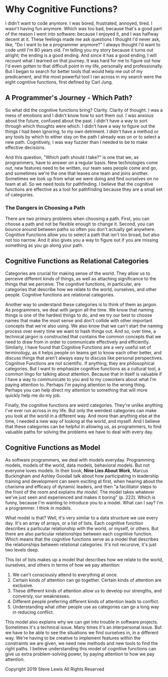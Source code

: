 # Why Cognitive Functions?

I didn't want to code anymore. I was bored, frustrated, annoyed, tired. I wasn't having fun anymore. Which was too bad, because that's a good part of the reason I went into software: because I enjoyed it, and I was halfway decent at it. These feelings made me ask questions I thought I'd never ask, like, "Do I want to be a programmer anymore?" I always thought I'd want to code until I'm 80 years old. I'm telling you my story because it turns out alright; the ending is a good ending. And since it has a good ending, I will recount what I learned on that journey. It was hard for me to figure out how I'd even gotten to that difficult point in my life, personally and professionally. But I began to search for better tools that would help me out of my predicament, and the most powerful tool I ran across in my search were the eight cognitive functions, first defined by Carl Jung.

## A Programmer's Journey - Which Path?

So what did the cognitive functions bring? Clarity. Clarity of thought. I was a mess of emotions and I didn't know how to sort them out. I was anxious about the future, confused about the past. I didn't have a way to sort through which thoughts were which. I didn't have a way to figure out the things I had been ignoring, to my own detriment. I didn't have a method or any tools by which to either stay on the path I already was on or to select a new path. Cognitively, I was way fuzzier than I needed to be to make effective decisions. 

And this question, "Which path should I take?" is one that we, as programmers, have to answer on a regular basis. New technologies come out, new features need to be written, our team sees people come and go, and sometimes we're the one that leaves one team and joins another. Sometimes we look up from what we were doing and find ourselves on no team at all. So we need tools for pathfinding. I believe that the cognitive functions are effective as a tool for pathfinding because they are a small set of categories.

### The Dangers in Choosing a Path

There are two primary problems when choosing a path. First, you can choose a path and not be flexible enough to change it. Second, you can bounce around between paths so often you don't actually get anywhere. Cognitive Functions allow you to select a path that isn't too broad, but also not too narrow. And it also gives you a way to figure out if you are missing something as you go along your path.

## Cognitive Functions as Relational Categories

Categories are crucial for making sense of the world. They allow us to perceive different kinds of things, as well as attaching significance to the things that we perceive. The cognitive functions, in particular, are categories that describe how we relate to the world, ourselves, and other people. Cognitive functions are relational categories. 

Another way to understand these categories is to think of them as jargon. As programmers, we deal with jargon all the time. We know that naming things is one of the hardest things to do, and we try our best to choose names that make the most sense and don't collide with other important concepts that we're also using. We also know that we can't start the naming process over every time we want to hash things out. And so, over time, a technical jargon is constructed that contains the common concepts that we need to draw from in order to communicate effectively and efficiently. Similarly, I have found that Cognitive Functions are a very useful set of terminology, as it helps people on teams get to know each other better, and discuss things that aren't always easy to discuss like personal perspectives. Cognitive Functions are not scientific. If anything, they are philosophical categories. But I want to emphasize cognitive functions as a cultural tool, a common lingo for talking about attention. Because that in itself is valuable if I have a way to communicate to you and to my coworkers about what I'm paying attention to. Perhaps I'm paying attention to the wrong thing. Perhaps you can help direct my attention to something that will more quickly help me do my job.

Finally, the cognitive functions are weird categories. They're unlike anything I've ever run across in my life. But only the weirdest categories can make you look at the world in a different way. And more than anything else at the time, I needed a new way of looking at the world, and myself. And I believe that these categories can be helpful in allowing us, as programmers, to find valuable paths for solving the problems we have to deal with every day.

## Cognitive Functions as Model

As software programmers, we deal with models everyday. Programming models, models of the world, data models, behavioral models. But not everyone loves models. In their book, __Nine Lies About Work__, Marcus Buckingham and Ashley Goodall talk about how participating in leadership training and development can seem exciting at first, when hearing about the charisma and efficacy of dynamic leaders, and then "a facilitator steps to the front of the room and explains *the model*. The model takes whatever we've just seen and experienced and makes it boring" (p. 222). Which is funny, because I'm wanting to introduce you to a model. What can I say? I'm a programmer. I think in models.

What model is that? Well, it's very similar to a data structure we use every day. It's an array of arrays, or a list of lists. Each cognitive function describes a particular relationship with the world, or myself, or others. But there are also particular relationships between each cognitive function. Which means that the cognitive functions serve as a model that describes the relationships between relational categories. It's not recursive, it's just two levels deep.

This list of lists makes up a model that describes how we relate to the world, ourselves, and others in terms of how we pay attention:

1. We can't consciously attend to everything at once.
1. Certain kinds of attention can go together. Certain kinds of attention are exclusive.
1. These different kinds of attention allow us to develop our strengths, and conversly, our weaknesses.
1. Different people preferring different kinds of attention leads to conflict.
1. Understanding what other people use as categories can go a long way in reducing conflict.

This model also explains why we can get into trouble in software projects. Sometimes it's a technical issue. Many times it's an interpersonal issue. But we have to be able to see the situations we find ourselves in, in a different way. We're having to be creative to implement features within the constraints we are given, we need new methods and new tools to find the right paths. I believe understanding this model of cognitive functions can give us extra problem-solving power, by paying attention to how we pay attention. 


Copyright 2019 Steve Lewis All Rights Reserved
